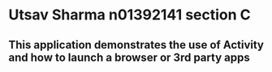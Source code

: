 # Utsav Sharma n01392141 section C
## This application demonstrates the use of Activity and how to launch a browser or 3rd party apps